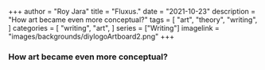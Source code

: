 +++
author = "Roy Jara"
title = "Fluxus."
date = "2021-10-23"
description = "How art became even more conceptual?"
tags = [
    "art",
    "theory",
    "writing",
]
categories = [
    "writing",
    "art",
]
series = ["Writing"]
imagelink = "images/backgrounds/diylogoArtboard2.png"
+++

### How art became even more conceptual?



